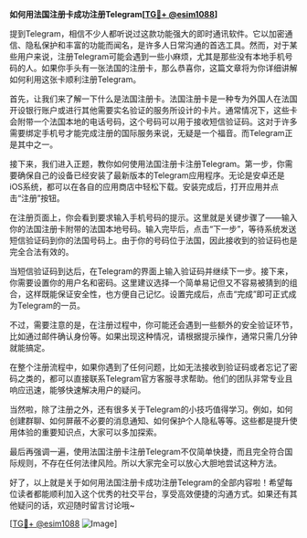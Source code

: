 **如何用法国注册卡成功注册Telegram[[TG💪+ @esim1088](https://t.me/s/esim1088)]**

提到Telegram，相信不少人都听说过这款功能强大的即时通讯软件。它以加密通信、隐私保护和丰富的功能而闻名，是许多人日常沟通的首选工具。然而，对于某些用户来说，注册Telegram可能会遇到一些小麻烦，尤其是那些没有本地手机号码的人。如果你手头有一张法国的注册卡，那么恭喜你，这篇文章将为你详细讲解如何利用这张卡顺利注册Telegram。

首先，让我们来了解一下什么是法国注册卡。法国注册卡是一种专为外国人在法国开设银行账户或进行其他需要实名验证的服务所设计的卡片。通常情况下，这些卡会附带一个法国本地的电话号码，这个号码可以用于接收短信验证码。这对于许多需要绑定手机号才能完成注册的国际服务来说，无疑是一个福音。而Telegram正是其中之一。

接下来，我们进入正题，教你如何使用法国注册卡注册Telegram。第一步，你需要确保自己的设备已经安装了最新版本的Telegram应用程序。无论是安卓还是iOS系统，都可以在各自的应用商店中轻松下载。安装完成后，打开应用并点击“注册”按钮。

在注册页面上，你会看到要求输入手机号码的提示。这里就是关键步骤了——输入你的法国注册卡附带的法国本地号码。输入完毕后，点击“下一步”，等待系统发送短信验证码到你的法国号码上。由于你的号码位于法国，因此接收到的验证码也是完全合法有效的。

当短信验证码到达后，在Telegram的界面上输入验证码并继续下一步。接下来，你需要设置你的用户名和密码。这里建议选择一个简单易记但又不容易被猜到的组合，这样既能保证安全性，也方便自己记忆。设置完成后，点击“完成”即可正式成为Telegram的一员。

不过，需要注意的是，在注册过程中，你可能还会遇到一些额外的安全验证环节，比如通过邮件确认身份等。如果出现这种情况，请根据提示操作，通常只需几分钟就能搞定。

在整个注册流程中，如果你遇到了任何问题，比如无法接收到验证码或者忘记了密码之类的，都可以直接联系Telegram官方客服寻求帮助。他们的团队非常专业且响应迅速，能够快速解决用户的疑问。

当然啦，除了注册之外，还有很多关于Telegram的小技巧值得学习。例如，如何创建群聊、如何屏蔽不必要的消息通知、如何保护个人隐私等等。这些都是提升使用体验的重要知识点，大家可以多加探索。

最后再强调一遍，使用法国注册卡注册Telegram不仅简单快捷，而且完全符合国际规则，不存在任何法律风险。所以大家完全可以放心大胆地尝试这种方法。

好了，以上就是关于如何用法国注册卡成功注册Telegram的全部内容啦！希望每位读者都能顺利加入这个优秀的社交平台，享受高效便捷的沟通方式。如果还有其他疑问的话，欢迎随时留言讨论哦~

[[TG💪+ @esim1088](https://t.me/s/esim1088) ![Image](https://i.postimg.cc/4NQfJmqS/Snipaste-2025-05-13-00-14-12.png)]